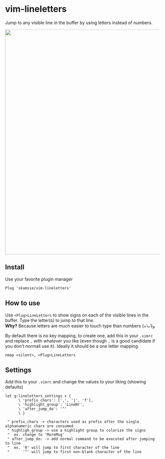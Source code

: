 # vim-lineletters

Jump to any visible line in the buffer by using letters instead of numbers.

<img src="https://user-images.githubusercontent.com/7014744/102135236-f77a5b00-3e57-11eb-81d3-d93689fbe853.gif" width="732"/>

## Install

Use your favorite plugin manager

```vim
Plug 'skamsie/vim-lineletters'
```

## How to use

Use `<Plug>LineLetters` to show signs on each of the visible lines in the buffer. Type the letter(s) to jump to that line.  
**Why?** Because letters are much easier to touch type than numbers (๑˃̵ᴗ˂̵)و

By default there is no key mapping, to create one, add this in your `.vimrc` and replace `,` with whatever you like (even though `,` is a good candidate if you don't normall use it). Ideally it should be a one letter mapping.

```vim
nmap <silent>, <Plug>LineLetters
```

## Settings

Add this to your `.vimrc` and change the values to your liking (showing defaults)

```vim
let g:lineletters_settings = {
      \ 'prefix_chars': [',', 'j', 'f'],
      \ 'highlight_group': 'LineNr',
      \ 'after_jump_do': '^'
      \ }
      
 " prefix_chars -> characters used as prefix after the single alphanumeric chars are consumed
 " highligh_group -> use a highlight group to colorize the signs
 "  ex. change to 'MoreMsg'
 " after_jump_do: -> add normal command to be executed after jumping to line
 "  ex. '0' will jump to first character of the line
 "      '^' will jump to first non-blank character of the line
```
